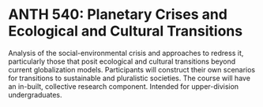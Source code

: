 # ANTH 540: Planetary Crises and Ecological and Cultural Transitions

Analysis of the social-environmental crisis and approaches to redress it, particularly those that posit ecological and cultural transitions beyond current globalization models. Participants will construct their own scenarios for transitions to sustainable and pluralistic societies. The course will have an in-built, collective research component. Intended for upper-division undergraduates.